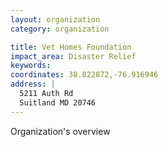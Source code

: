 ```yaml
---
layout: organization
category: organization

title: Vet Homes Foundation
impact_area: Disaster Relief
keywords: 
coordinates: 38.822872,-76.916946
address: |
  5211 Auth Rd
  Suitland MD 20746
---
```

Organization's overview
